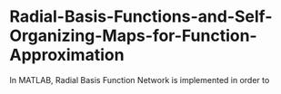 # Radial-Basis-Functions-and-Self-Organizing-Maps-for-Function-Approximation
In MATLAB, Radial Basis Function Network is implemented in order to 
